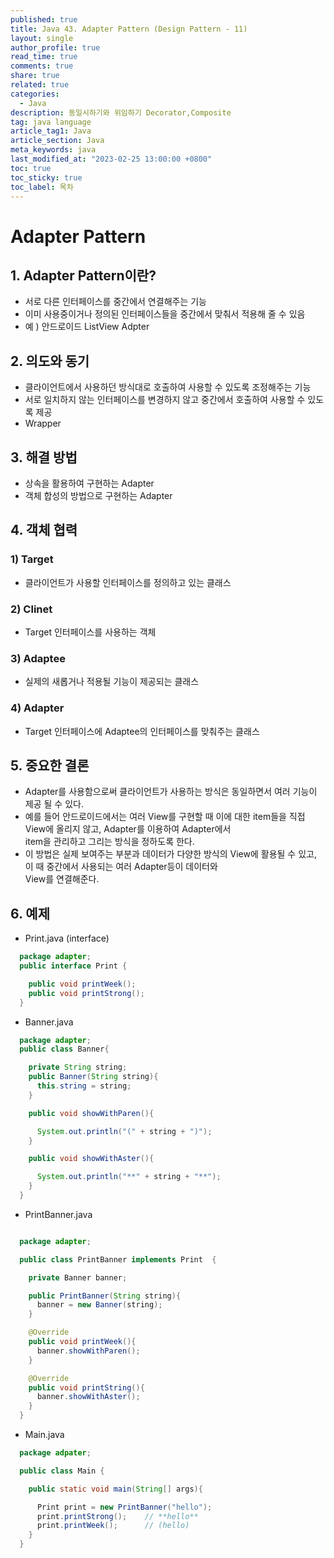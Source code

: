 ```yaml
---
published: true
title: Java 43. Adapter Pattern (Design Pattern - 11)
layout: single
author_profile: true
read_time: true
comments: true
share: true
related: true
categories:
  - Java
description: 동일시하기와 위임하기 Decorator,Composite
tag: java language
article_tag1: Java
article_section: Java
meta_keywords: java
last_modified_at: "2023-02-25 13:00:00 +0800"
toc: true
toc_sticky: true
toc_label: 목차
---
```


# Adapter Pattern

## 1. Adapter Pattern이란?

- 서로 다른 인터페이스를 중간에서 연결해주는 기능
- 이미 사용중이거나 정의된 인터페이스들을 중간에서 맞춰서 적용해 줄 수 있음
- 예 ) 안드로이드 ListView Adpter

## 2. 의도와 동기

- 클라이언트에서 사용하던 방식대로 호출하여 사용할 수 있도록 조정해주는 기능
- 서로 일치하지 않는 인터페이스를 변경하지 않고 중간에서 호출하여 사용할 수 있도록 제공
- Wrapper

## 3. 해결 방법

- 상속을 활용하여 구현하는 Adapter
- 객체 합성의 방법으로 구현하는 Adapter

## 4. 객체 협력

### 1) Target

- 클라이언트가 사용할 인터페이스를 정의하고 있는 클래스

### 2) Clinet

- Target 인터페이스를 사용하는 객체

### 3) Adaptee

- 실제의 새롭거나 적용될 기능이 제공되는 클래스

### 4) Adapter

- Target 인터페이스에 Adaptee의 인터페이스를 맞춰주는 클래스

## 5. 중요한 결론

- Adapter를 사용함으로써 클라이언트가 사용하는 방식은 동일하면서 여러 기능이 제공 될 수 있다.
- 예를 들어 안드로이드에서는 여러 View를 구현할 때 이에 대한 item들을 직접 View에 올리지 않고, Adapter를 이용하여 Adapter에서  
  item을 관리하고 그리는 방식을 정하도록 한다.
- 이 방법은 실제 보여주는 부분과 데이터가 다양한 방식의 View에 활용될 수 있고, 이 때 중간에서 사용되는 여러 Adapter등이 데이터와  
  View를 연결해준다.

## 6. 예제

- Print.java (interface)

```java
  package adapter;
  public interface Print {

    public void printWeek();
    public void printStrong();
  }
```

- Banner.java

```java
  package adapter;
  public class Banner{

    private String string;
    public Banner(String string){
      this.string = string;
    }

    public void showWithParen(){

      System.out.println("(" + string + ")");
    }

    public void showWithAster(){

      System.out.println("**" + string + "**");
    }
  }
```

- PrintBanner.java

```java

  package adapter;

  public class PrintBanner implements Print  {

    private Banner banner;

    public PrintBanner(String string){
      banner = new Banner(string);
    }

    @Override
    public void printWeek(){
      banner.showWithParen();
    }

    @Override
    public void printString(){
      banner.showWithAster();
    }
  }
```

- Main.java

```java
  package adpater;

  public class Main {

    public static void main(String[] args){

      Print print = new PrintBanner("hello");
      print.printStrong();    // **hello**
      print.printWeek();      // (hello)
    }
  }
```
